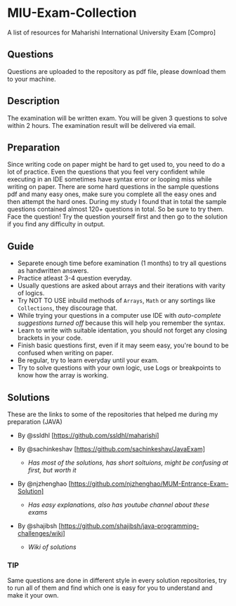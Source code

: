 # MIU-Exam-Collection

A list of resources for Maharishi International University Exam [Compro]

## Questions
Questions are uploaded to the repository as pdf file, please download them to your machine.

## Description
The examination will be written exam. You will be given 3 questions to solve within 2 hours.
The examination result will be delivered via email.

## Preparation
Since writing code on paper might be hard to get used to, you need to do a lot of practice.
Even the questions that you feel very confident while executing in an IDE sometimes have syntax error or looping miss while writing on paper.
There are some hard questions in the sample questions pdf and many easy ones, make sure you complete all the easy ones and then attempt the hard ones.
During my study I found that in total the sample questions contained almost 120+ questions in total. So be sure to try them.
Face the question! Try the question yourself first and then go to the solution if you find any difficulty in output.


## Guide
- Separete enough time before examination (1 months) to try all questions as handwritten answers.
- Practice atleast 3-4 question everyday.
- Usually questions are asked about arrays and their iterations with varity of logics.
- Try NOT TO USE inbuild methods of `Arrays`, `Math` or any sortings like `Collections`, they discourage that.
- While trying your questions in a computer use IDE with *auto-complete suggestions turned off* because this will help you remember the syntax.
- Learn to write with suitable identation, you should not forget any closing brackets in your code.
- Finish basic questions first, even if it may seem easy, you're bound to be confused when writing on paper.
- Be regular, try to learn everyday until your exam. 
- Try to solve questions with your own logic, use Logs or breakpoints to know how the array is working.



## Solutions

These are the links to some of the repositories that helped me during my preparation (JAVA)

- By @ssldhl [https://github.com/ssldhl/maharishi]

- By @sachinkeshav [https://github.com/sachinkeshav/JavaExam] 
  - *Has most of the solutions, has short soltuions, might be confusing at first, but worth it*

- By @njzhenghao [https://github.com/njzhenghao/MUM-Entrance-Exam-Solution]
  - *Has easy explanations, also has youtube channel about these exams*

- By @shajibsh [https://github.com/shajibsh/java-programming-challenges/wiki]
   - *Wiki of solutions*

### TIP
Same questions are done in different style in every solution repositories, try to run all of them and find which one is easy for you to understand and make it your own.


